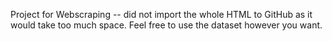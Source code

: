 Project for Webscraping --
did not import the whole HTML to GitHub as it would take too much space. Feel free to use the dataset however you want. 
